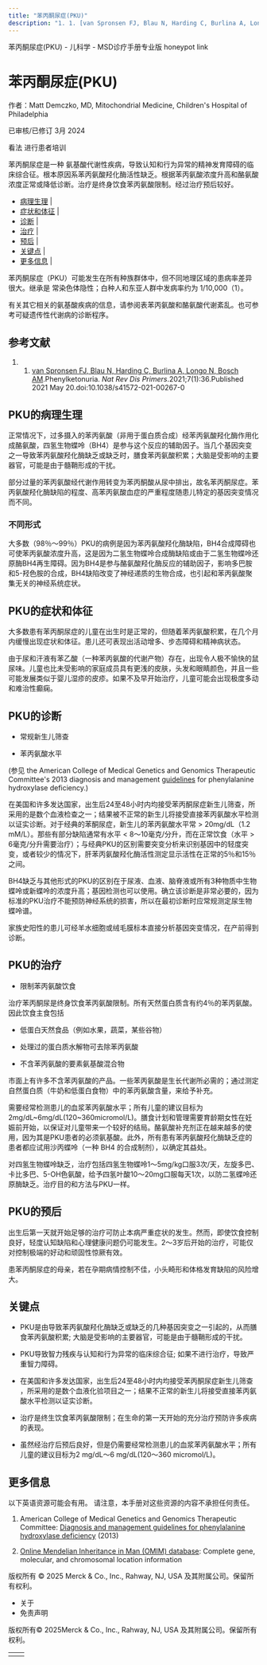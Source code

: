 ```yaml
---
title: "苯丙酮尿症(PKU)"
description: "1. 1. [van Spronsen FJ, Blau N, Harding C, Burlina A, Longo N, Bosch AM](https://pubmed.ncbi.nlm.nih.gov/34017006/).Phenylketonuria. _Nat Rev Dis Primers_.2021;7(1):36.Published 2021 May 20.doi:10.1038/s41572-021-00267-0"
---
```


﻿苯丙酮尿症(PKU) - 儿科学 - MSD诊疗手册专业版 honeypot link

# 苯丙酮尿症(PKU)

作者：Matt Demczko, MD, Mitochondrial Medicine, Children's Hospital of Philadelphia

已审核/已修订 3月 2024

看法 进行患者培训

苯丙酮尿症是一种 氨基酸代谢性疾病，导致认知和行为异常的精神发育障碍的临床综合征。根本原因系苯丙氨酸羟化酶活性缺乏。根据苯丙氨酸浓度升高和酪氨酸浓度正常或降低诊断。治疗是终身饮食苯丙氨酸限制。经过治疗预后较好。

- [病理生理](#病理生理_v25252591_zh) \|
- [症状和体征](#症状和体征_v25252598_zh) \|
- [诊断](#诊断_v25252601_zh) \|
- [治疗](#治疗_v25252616_zh) \|
- [预后](#预后_v25252613_zh) \|
- [关键点](#关键点_v25252628_zh) \|
- [更多信息](#更多信息_v39243915_zh) \|

苯丙酮尿症（PKU）可能发生在所有种族群体中，但不同地理区域的患病率差异很大。继承是 常染色体隐性；白种人和东亚人群中发病率约为 1/10,000（1）。

有关其它相关的氨基酸疾病的信息，请参阅表苯丙氨酸和酪氨酸代谢紊乱。也可参考可疑遗传性代谢病的诊断程序。

## 参考文献

1. 1. [van Spronsen FJ, Blau N, Harding C, Burlina A, Longo N, Bosch AM](https://pubmed.ncbi.nlm.nih.gov/34017006/).Phenylketonuria. _Nat Rev Dis Primers_.2021;7(1):36.Published 2021 May 20.doi:10.1038/s41572-021-00267-0


## PKU的病理生理

正常情况下，过多摄入的苯丙氨酸（非用于蛋白质合成）经苯丙氨酸羟化酶作用化成酪氨酸，四氢生物蝶呤（BH4）是参与这个反应的辅助因子。当几个基因突变之一导致苯丙氨酸羟化酶缺乏或缺乏时，膳食苯丙氨酸积累；大脑是受影响的主要器官，可能是由于髓鞘形成的干扰。

部分过量的苯丙氨酸经代谢作用转变为苯丙酮酸从尿中排出，故名苯丙酮尿症。苯丙氨酸羟化酶缺陷的程度、高苯丙氨酸血症的严重程度随患儿特定的基因突变情况而不同。

### 不同形式

大多数（98％～99％）PKU的病例是因为苯丙氨酸羟化酶缺陷，BH4合成障碍也可使苯丙氨酸浓度升高，这是因为二氢生物蝶呤合成酶缺陷或由于二氢生物蝶呤还原酶BH4再生障碍。因为BH4是参与酪氨酸羟化酶反应的辅助因子，影响多巴胺和5-羟色胺的合成，BH4缺陷改变了神经递质的生物合成，也引起和苯丙氨酸聚集无关的神经系统症状。

## PKU的症状和体征

大多数患有苯丙酮尿症的儿童在出生时是正常的，但随着苯丙氨酸积累，在几个月内缓慢出现症状和体征。患儿还可表现出活动增多、步态障碍和精神病状态。

由于尿和汗液有苯乙酸（一种苯丙氨酸的代谢产物）存在，出现令人极不愉快的鼠尿味。儿童也比未受影响的家庭成员具有更浅的皮肤，头发和眼睛颜色，并且一些可能发展类似于婴儿湿疹的皮疹。如果不及早开始治疗，儿童可能会出现极度多动和难治性癫痫。

## PKU的诊断

- 常规新生儿筛查

- 苯丙氨酸水平


(参见 the American College of Medical Genetics and Genomics Therapeutic Committee's 2013 diagnosis and management [guidelines](https://www.nature.com/articles/gim2013157) for phenylalanine hydroxylase deficiency.)

在美国和许多发达国家，出生后24至48小时内均接受苯丙酮尿症新生儿筛查，所采用的是数个血液检查之一；结果被不正常的新生儿将接受直接苯丙氨酸水平检测以证实诊断。对于经典的苯酮尿症，新生儿的苯丙氨酸水平常 > 20mg/dL（1.2 mM/L）。那些有部分缺陷通常有水平 < 8〜10毫克/分升，而在正常饮食（水平 > 6毫克/分升需要治疗）；与经典PKU的区别需要突变分析来识别基因中的轻度突变，或者较少的情况下，肝苯丙氨酸羟化酶活性测定显示活性在正常的5％和15％之间。

BH4缺乏与其他形式的PKU的区别在于尿液、血液、脑脊液或所有3种物质中生物蝶呤或新蝶呤的浓度升高；基因检测也可以使用。确立该诊断是非常必要的，因为标准的PKU治疗不能预防神经系统的损害，所以在最初诊断时应常规测定尿生物蝶呤谱。

家族史阳性的患儿可经羊水细胞或绒毛膜标本直接分析基因突变情况，在产前得到诊断。

## PKU的治疗

- 限制苯丙氨酸饮食


治疗苯丙酮尿是终身饮食苯丙氨酸限制。所有天然蛋白质含有约4％的苯丙氨酸。因此饮食主食包括

- 低蛋白天然食品（例如水果，蔬菜，某些谷物）

- 处理过的蛋白质水解物可去除苯丙氨酸

- 不含苯丙氨酸的要素氨基酸混合物


市面上有许多不含苯丙氨酸的产品。一些苯丙氨酸是生长代谢所必需的；通过测定自然蛋白质（牛奶和低蛋白食物）中的苯丙氨酸含量，来给予补充。

需要经常检测患儿的血浆苯丙氨酸水平；所有儿童的建议目标为2mg/dL~6mg/dL(120~360micromol/L)。膳食计划和管理需要育龄期女性在妊娠前开始，以保证对儿童带来一个较好的结局。酪氨酸补充剂正在越来越多的使用，因为其是PKU患者的必须氨基酸。此外，所有患有苯丙氨酸羟化酶缺乏症的患者都应试用沙丙蝶呤（一种 BH4 的合成制剂），以确定其益处。

对四氢生物蝶呤缺乏，治疗包括四氢生物蝶呤1～5mg/kg口服3次/天，左旋多巴、卡比多巴、5-OH色氨酸，给予四氢叶酸10～20mg口服每天1次，以防二氢蝶呤还原酶缺乏。治疗目的和方法与PKU一样。

## PKU的预后

出生后第一天就开始足够的治疗可防止本病严重症状的发生。然而，即使饮食控制良好，轻度认知缺陷和心理健康问题仍可能发生。2～3岁后开始的治疗，可能仅对控制极端的好动和顽固性惊厥有效。

患苯丙酮尿症的母亲，若在孕期病情控制不佳，小头畸形和体格发育缺陷的风险增大。

## 关键点

- PKU是由导致苯丙氨酸羟化酶缺乏或缺乏的几种基因突变之一引起的，从而膳食苯丙氨酸积累; 大脑是受影响的主要器官，可能是由于髓鞘形成的干扰。

- PKU导致智力残疾与认知和行为异常的临床综合征; 如果不进行治疗，导致严重智力障碍。

- 在美国和许多发达国家，出生后24至48小时内均接受苯丙酮尿症新生儿筛查 ，所采用的是数个血液化验项目之一；结果不正常的新生儿将接受直接苯丙氨酸水平检测以证实诊断。

- 治疗是终生饮食苯丙氨酸限制；在生命的第一天开始的充分治疗预防许多疾病的表现。

- 虽然经治疗后预后良好，但是仍需要经常检测患儿的血浆苯丙氨酸水平；所有儿童的建议目标为2 mg/dL～6 mg/dL(120～360 micromol/L)。


## 更多信息

以下英语资源可能会有用。 请注意，本手册对这些资源的内容不承担任何责任。

1. American College of Medical Genetics and Genomics Therapeutic Committee: [Diagnosis and management guidelines for phenylalanine hydroxylase deficiency](https://www.nature.com/articles/gim2013157) (2013)

2. [Online Mendelian Inheritance in Man (OMIM) database](https://www.omim.org/): Complete gene, molecular, and chromosomal location information




版权所有 © 2025
Merck & Co., Inc., Rahway, NJ, USA 及其附属公司。保留所有权利。

- 关于
- 免责声明

版权所有© 2025Merck & Co., Inc., Rahway, NJ, USA 及其附属公司。保留所有权利。

|     |     |
| --- | --- |
|  |  |